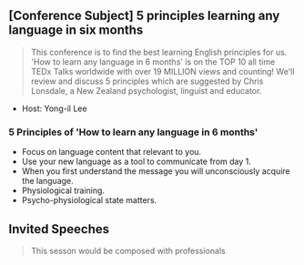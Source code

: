 ## [Conference Subject] 5 principles learning any language in six months
> This conference is to find the best learning English principles for us. 'How to learn any language in 6 months' is on the TOP 10 all time TEDx Talks worldwide with over 19 MILLION views and counting! We'll review and discuss 5 principles which are suggested by Chris Lonsdale, a New Zealand psychologist, linguist and educator.
* Host: Yong-il Lee
### 5 Principles of 'How to learn any language in 6 months'
* Focus on language content that relevant to you.
* Use your new language as a tool to communicate from day 1.
* When you first understand the message you will unconsciously acquire the language.
* Physiological training.
* Psycho-physiological state matters.

## Invited Speeches
> This sesson would be composed with professionals
